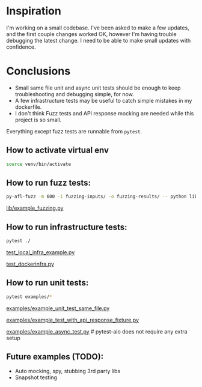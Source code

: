 # Inspiration

I'm working on a small codebase. I've been asked to make a few updates, and the first couple changes worked OK, however I'm having trouble debugging the latest change. I need to be able to make small updates with confidence.

# Conclusions
- Small same file unit and async unit tests should be enough to keep troubleshooting and debugging simple, for now.
- A few infrastructure tests may be useful to catch simple mistakes in my dockerfile.
- I don't think Fuzz tests and API response mocking are needed while this project is so small.

Everything except fuzz tests are runnable from `pytest`.

## How to activate virtual env
```sh
source venv/bin/activate
```

## How to run fuzz tests:

```sh
py-afl-fuzz -m 600 -i fuzzing-inputs/ -o fuzzing-results/ -- python lib/example_fuzzing.py @@
```

[lib/example_fuzzing.py](lib/example_fuzzing.py)


## How to run infrastructure tests:

```sh
pytest ./
```

[test_local_infra_example.py](test_local_infra_example.py)

[test_dockerinfra.py](test_dockerinfra.py)


## How to run unit tests:

```sh
pytest examples/*
```

[examples/example_unit_test_same_file.py](examples/example_unit_test_same_file.py)

[examples/example_test_with_api_response_fixture.py](examples/example_test_with_api_response_fixture.py)

[examples/example_async_test.py](examples/example_async_test.py) # pytest-aio does not require any extra setup

## Future examples (TODO):

- Auto mocking, spy, stubbing 3rd party libs
- Snapshot testing

